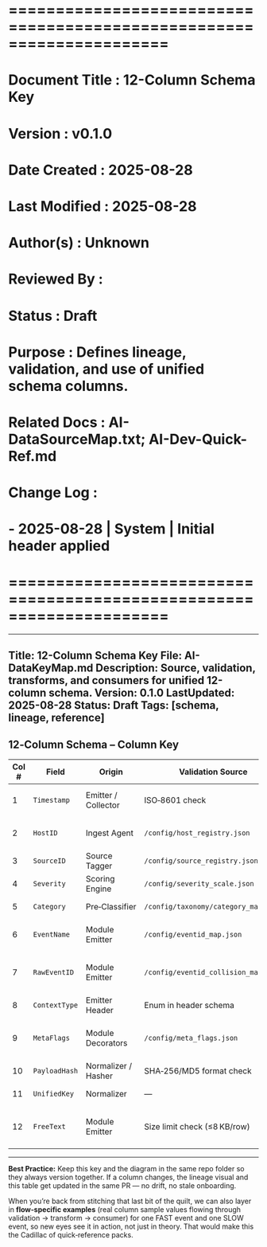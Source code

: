 ﻿# =====================================================================
# Document Title   : 12-Column Schema Key
# Version          : v0.1.0
# Date Created     : 2025-08-28
# Last Modified    : 2025-08-28
# Author(s)        : Unknown
# Reviewed By      : 
# Status           : Draft
# Purpose          : Defines lineage, validation, and use of unified schema columns.
# Related Docs     : AI-DataSourceMap.txt; AI-Dev-Quick-Ref.md
# Change Log       :
#   - 2025-08-28 | System | Initial header applied
# =====================================================================
---
Title: 12-Column Schema Key
File: AI-DataKeyMap.md
Description: Source, validation, transforms, and consumers for unified 12-column schema.
Version: 0.1.0
LastUpdated: 2025-08-28
Status: Draft
Tags: [schema, lineage, reference]
---

## **12‑Column Schema – Column Key**

| **Col #** | **Field**       | **Origin**                  | **Validation Source**                 | **Transform(s)**                                     | **Consumed By**                                |
|-----------|-----------------|-----------------------------|----------------------------------------|------------------------------------------------------|------------------------------------------------|
| 1         | `Timestamp`     | Emitter / Collector         | ISO‑8601 check                         | Normalize to UTC, clamp drift ±2s                    | All time‑based windows & ordering              |
| 2         | `HostID`        | Ingest Agent                | `/config/host_registry.json`           | Normalize to FQDN or 16‑bit hash                     | Partitioning, index key, UnifiedKey            |
| 3         | `SourceID`      | Source Tagger               | `/config/source_registry.json`         | None                                                 | Namespace & UnifiedKey                         |
| 4         | `Severity`      | Scoring Engine              | `/config/severity_scale.json`          | Clamp 0–10                                           | Alert priority, SLA timers                     |
| 5         | `Category`      | Pre‑Classifier              | `/config/taxonomy/category_map.json`   | Lowercase normalize                                  | Fusion Engine weight mapping                   |
| 6         | `EventName`     | Module Emitter              | `/config/eventid_map.json`             | Map from RawEventID                                 | Dashboards, human‑readable logs                |
| 7         | `RawEventID`    | Module Emitter              | `/config/eventid_collision_map.json`   | Offset/pack with SourceID for UnifiedKey             | Audit Logger, reverse lookups                   |
| 8         | `ContextType`   | Emitter Header              | Enum in header schema                  | None                                                 | FAST/SLOW lane routing                         |
| 9         | `MetaFlags`     | Module Decorators           | `/config/meta_flags.json`              | Bitwise OR merge from multiple decorators            | Suppression/force rules                         |
| 10        | `PayloadHash`   | Normalizer / Hasher         | SHA‑256/MD5 format check               | None                                                 | Deduplication, tamper detection                |
| 11        | `UnifiedKey`    | Normalizer                  | —                                      | `(HostID << 48) | (SourceID << 32) | RawEventID`     | Collision‑proof primary key                    |
| 12        | `FreeText`      | Module Emitter              | Size limit check (≤8 KB/row)           | None                                                 | Indexed search, human investigation context    |

---

**Best Practice:** Keep this key and the diagram in the same repo folder so they always version together. If a column changes, the lineage visual and this table get updated in the same PR — no drift, no stale onboarding.  

When you’re back from stitching that last bit of the quilt, we can also layer in **flow‑specific examples** (real column sample values flowing through validation → transform → consumer) for one FAST event and one SLOW event, so new eyes see it in action, not just in theory. That would make this the Cadillac of quick‑reference packs.
